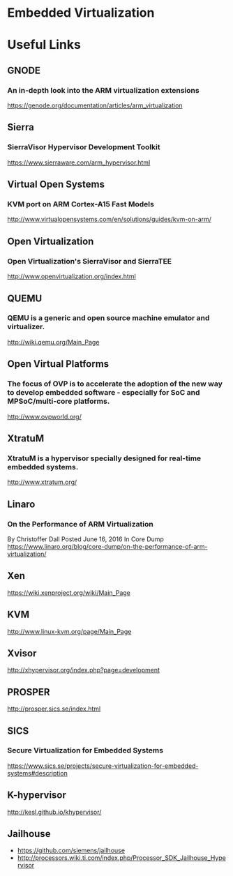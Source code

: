 Embedded Virtualization
===================



# Useful Links

## GNODE
### An in-depth look into the ARM virtualization extensions
https://genode.org/documentation/articles/arm_virtualization
## Sierra
### SierraVisor Hypervisor Development Toolkit
https://www.sierraware.com/arm_hypervisor.html
## Virtual Open Systems
### KVM port on ARM Cortex-A15 Fast Models
http://www.virtualopensystems.com/en/solutions/guides/kvm-on-arm/
## Open Virtualization
###  Open Virtualization's SierraVisor and SierraTEE
http://www.openvirtualization.org/index.html
## QUEMU
### QEMU is a generic and open source machine emulator and virtualizer.
http://wiki.qemu.org/Main_Page
## Open Virtual Platforms
### The focus of OVP is to accelerate the adoption of the new way to develop embedded software - especially for SoC and MPSoC/multi-core platforms.
http://www.ovpworld.org/
## XtratuM
### XtratuM is a hypervisor specially designed for real-time embedded systems.
http://www.xtratum.org/
## Linaro
### On the Performance of ARM Virtualization
By Christoffer Dall   Posted June 16, 2016   In Core Dump
https://www.linaro.org/blog/core-dump/on-the-performance-of-arm-virtualization/
## Xen
https://wiki.xenproject.org/wiki/Main_Page
## KVM
http://www.linux-kvm.org/page/Main_Page
## Xvisor
http://xhypervisor.org/index.php?page=development
## PROSPER
http://prosper.sics.se/index.html
## SICS
### Secure Virtualization for Embedded Systems
https://www.sics.se/projects/secure-virtualization-for-embedded-systems#description
## K-hypervisor
http://kesl.github.io/khypervisor/

## Jailhouse
* https://github.com/siemens/jailhouse
* http://processors.wiki.ti.com/index.php/Processor_SDK_Jailhouse_Hypervisor





